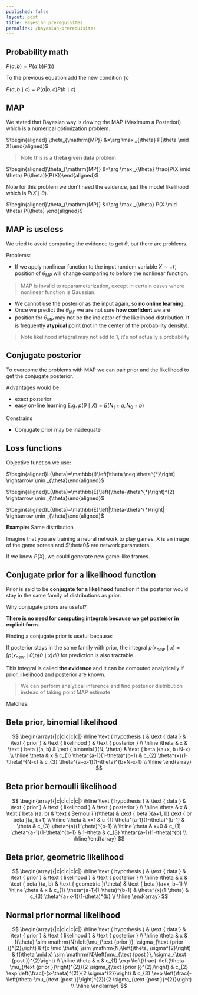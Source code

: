 ```yaml
---
published: false
layout: post
title: Bayesian prerequisites
permalink: /bayesian-prerequisites
---
```


## Probability math

$P(a,b)=P(a|b)P(b)$

To the previous equation add the new condition $\mid c$

$P(a,b \mid c)=P(a|b,c)P(b \mid c)$




## MAP

We stated that Bayesian way is dowing the MAP (Maximum a Posteriori) which is a numerical optimization problem.


$\begin{aligned} \theta_{\mathrm{MP}} &=\arg \max _{\theta} P(\theta \mid X)\end{aligned}$

> Note this is a **theta given data** problem

$\begin{aligned}\theta_{\mathrm{MP}} &=\arg \max _{\theta} \frac{P(X \mid \theta) P(\theta)}{P(X)}\end{aligned}$

Note for this problem we don't need the evidence, just the model likelihood which is $P(X \mid \theta)$. 

$\begin{aligned}\theta_{\mathrm{MP}} &=\arg \max _{\theta} P(X \mid \theta) P(\theta) \end{aligned}$


## MAP is **useless**

We tried to avoid computing the evidence to get $\theta$, but there are problems.

Problems:

* If we apply nonlinear function to the input random variable $X \sim \mathcal N$, position of $\theta_{\mathrm MP}$ will change comparing to before the nonlinear function.

> MAP is invalid to reparameterization, except in certain cases where nonlinear function is Gaussian.

* We cannot use the posterior as the input again, so **no online learning**.
* Once we predict the $\theta_{\mathrm MP}$ we are not sure **how confident** we are 
* position for $\theta_{\mathrm MP}$ may not be the indicator of the likelihood distribution. It is frequently **atypical** point (not in the center of the probability density).
> Note likelihood integral may not add to 1, it's not actually a probability

## Conjugate posterior

To overcome the problems with MAP we can pair prior and the likelihood to get the conjugate posterior.

Advantages would be:

* exact posterior 
* easy on-line learning
E.g. $p(\theta \mid X)=B\left(N_{1}+a, N_{0}+b\right)$

Constrains
* Conjugate prior may be inadequate

## Loss functions



Objective function we use:

$\begin{aligned}L(\theta)=\mathbb{I}\left[\theta \neq \theta^{*}\right] \rightarrow \min _{\theta}\end{aligned}$

$\begin{aligned}L(\theta)=\mathbb{E}\left(\theta-\theta^{*}\right)^{2} \rightarrow \min _{\theta}\end{aligned}$

$\begin{aligned}L(\theta)=\mathbb{E}\left|\theta-\theta^{*}\right| \rightarrow \min _{\theta}\end{aligned}$






**Example:** Same distribution

Imagine that you are training a neural network to play games. X is an image of the game screen and $\thetaθ$ are network parameters. 

If we knew $P(X)$, we could generate new game-like frames.



## Conjugate prior for a likelihood function

Prior is said to be **conjugate for a likelihood** function if the posterior would stay in the same family of distributions as prior.

Why conjugate priors are useful? 

**There is no need for computing integrals because we get posterior in explicit form.**

Finding a conjugate prior is useful because:

If posterior stays in the same family with prior, the integral $p\left(x_{n e w} \mid x\right)=\int p\left(x_{n e w} \mid \theta\right) p(\theta \mid x) d \theta$ for prediction is also tractable.

This integral is called **the evidence** and it can be computed analytically if prior, likelihood and posterior are known.

> We can perform analytical inference and find posterior distribution instead of taking point MAP estimate



Matches:

## Beta prior, binomial likelihood

$$
\begin{array}{|c|c|c|c|c|}
\hline \text { hypothesis } & \text { data } & \text { prior } & \text { likelihood } & \text { posterior } \\
\hline \theta & x & \text { beta }(a, b) & \text { binomial }(N, \theta) & \text { beta }(a+x, b+N-x) \\
\hline \theta & x & c_{1} \theta^{a-1}(1-\theta)^{b-1} & c_{2} \theta^{x}(1-\theta)^{N-x} & c_{3} \theta^{a+x-1}(1-\theta)^{b+N-x-1} \\
\hline
\end{array}
$$


## Beta prior bernoulli likelihood

$$
\begin{array}{|c|c|c|c|c|}
\hline \text { hypothesis } & \text { data } & \text { prior } & \text { likelihood } & \text { posterior } \\
\hline \theta & x & \text { beta }(a, b) & \text { Bernoulli }(\theta) & \text { beta }(a+1, b) \text { or beta }(a, b+1) \\
\hline \theta & x=1 & c_{1} \theta^{a-1}(1-\theta)^{b-1} & \theta & c_{3} \theta^{a}(1-\theta)^{b-1} \\
\hline \theta & x=0 & c_{1} \theta^{a-1}(1-\theta)^{b-1} & 1-\theta & c_{3} \theta^{a-1}(1-\theta)^{b} \\
\hline
\end{array}
$$

## Beta prior, geometric likelihood

$$
\begin{array}{|c|c|c|c|c|}
\hline \text { hypothesis } & \text { data } & \text { prior } & \text { likelihood } & \text { posterior } \\
\hline \theta & x & \text { beta }(a, b) & \text { geometric }(\theta) & \text { beta }(a+x, b+1) \\
\hline \theta & x & c_{1} \theta^{a-1}(1-\theta)^{b-1} & \theta^{x}(1-\theta) & c_{3} \theta^{a+x-1}(1-\theta)^{b} \\
\hline
\end{array}
$$


## Normal prior normal likelihood

$$
\begin{array}{|c|c|c|c|c|}
\hline \text { hypothesis } & \text { data } & \text { prior } & \text { likelihood } & \text { posterior } \\
\hline \theta & x & f(\theta) \sim \mathrm{N}\left(\mu_{\text {prior }}, \sigma_{\text {prior }}^{2}\right) & f(x \mid \theta) \sim \mathrm{N}\left(\theta, \sigma^{2}\right) & f(\theta \mid x) \sim \mathrm{N}\left(\mu_{\text {post }}, \sigma_{\text {post }}^{2}\right) \\
\hline \theta & x & c_{1} \exp \left(\frac{-\left(\theta-\mu_{\text {prior }}\right)^{2}}{2 \sigma_{\text {prior }}^{2}}\right) & c_{2} \exp \left(\frac{-(x-\theta)^{2}}{2 \sigma^{2}}\right) & c_{3} \exp \left(\frac{-\left(\theta-\mu_{\text {post }}\right)^{2}}{2 \sigma_{\text {post }}^{2}}\right) \\
\hline
\end{array}
$$

